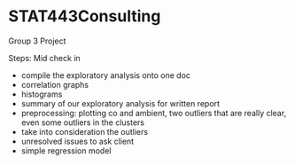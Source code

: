 # STAT443Consulting

Group 3 Project 

Steps: 
Mid check in
  - compile the exploratory analysis onto one doc
  - correlation graphs
  - histograms
  - summary of our exploratory analysis for written report
  - preprocessing: plotting co and ambient, two outliers that are really clear, even some outliers in the clusters 
  - take into consideration the outliers
  - unresolved issues to ask client
  - simple regression model 
 
